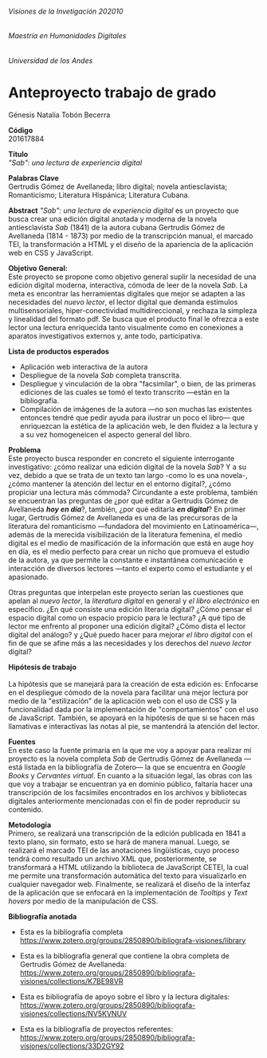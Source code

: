 ###### Visiones de la Invetigación 202010 
###### Maestría en Humanidades Digitales
###### Universidad de los Andes


# Anteproyecto trabajo de grado

Génesis Natalia Tobón Becerra 

**Código** <br /> 
201617884

**Título** <br />
_"Sab": una lectura de experiencia digital_


**Palabras Clave** <br />
Gertrudis Gómez de Avellaneda; libro digital; novela antiesclavista; Romanticismo; Literatura Hispánica; Literatura Cubana.

**Abstract**
_"Sab": una lectura de experiencia digital_ es un proyecto que busca crear una edición digital anotada y moderna de la novela antiesclavista _Sab_ (1841) de la autora cubana Gertrudis Gómez de Avellaneda (1814 - 1873) por medio de la transcripción manual, el marcado TEI, la transformación a HTML y el diseño de la apariencia de la aplicación web en CSS y JavaScript. 

**Objetivo General:** <br />
Este proyecto se propone como objetivo general suplir la necesidad de una edición digital moderna, interactiva, cómoda de leer de la novela _Sab_. La meta es encontrar las herramientas digitales que mejor se adapten a las necesidades del _nuevo lector_, el lector digital que demanda estímulos multisensoriales, hiper-conectividad multidireccional, y rechaza la simpleza y linealidad del formato pdf. Se busca que el producto final le ofrezca a este lector una lectura enriquecida tanto visualmente como en conexiones a aparatos investigativos externos y, ante todo, participativa.

**Lista de productos esperados**
* Aplicación web interactiva de la autora
* Despliegue de la novela _Sab_ completa transcrita.
* Despliegue y vinculación de la obra "facsimilar", o bien, de las primeras ediciones de las cuales se tomó el texto transcrito —están en la bibliografía.
* Compilación de imágenes de la autora —no son muchas las existentes entonces tendré que pedir ayuda para ilustrar un poco el libro— que enriquezcan la estética de la aplicación web, le den fluidez a la lectura y a su vez homogeneicen el aspecto general del libro.


**Problema** <br />
Este proyecto busca responder en concreto el siguiente interrogante investigativo: ¿cómo realizar una edición digital de la novela _Sab_? Y a su vez, debido a que se trata de un texto tan largo -como lo es una novela-, ¿cómo mantener la atención del lectur en el entorno digital?, ¿cómo propiciar una lectura más cómmoda? 
Circundante a este problema, también se encuentran las preguntas de ¿por qué editar a Gertrudis Gómez de Avellaneda ***hoy en día***?, también, ¿por qué editarla ***en digital***? En primer lugar, Gertrudis Gómez de Avellaneda es una de las precursoras de la literatura del romanticismo —fundadora del movimiento en Latinoamérica—, además de la merecida visibilización de la literatura femenina, el medio digital es el medio de masificación de la información que está en auge hoy en día, es el medio perfecto para crear un nicho que promueva el estudio de la autora, ya que permite la constante e instantánea comunicación e interacción de diversos lectores —tanto el experto como el estudiante y el apasionado. 

Otras preguntas que interpelan este proyecto serían las cuestiones que apelan al _nuevo lector_, la _literatura digital_ en general y _el libro electrónico_ en específico. ¿En qué consiste una edición literaria digital? ¿Cómo pensar el espacio digital como un espacio propicio para le lectura? ¿A qué tipo de lector me enfrento al proponer una edición digital? ¿Cómo dista el lector digital del análogo? y ¿Qué puedo hacer para mejorar _el libro digital_ con el fin de que se afine más a las necesidades y los derechos del _nuevo lector_ digital?


**Hipótesis de trabajo** <br /><br />
La hipótesis que se manejará para la creación de esta edición es: Enfocarse en el despliegue cómodo de la novela para facilitar una mejor lectura por medio de la "estilización" de la aplicación web con el uso de CSS y la funcionalidad dada por la implementación de "comportamientos" con el uso de JavaScript. También, se apoyará en la hipótesis de que si se hacen más llamativas e interactivas las notas al pie, se mantendrá la atención del lector. 

**Fuentes** <br />
En este caso la fuente primaria en la que me voy a apoyar para realizar mi proyecto es la novela completa _Sab_ de Gertrudis Gómez de Avellaneda &mdash;está listada en la bibliografía de Zotero&mdash; la que se encuentra en _Google Books_ y _Cervantes virtual_. En cuanto a la situación legal, las obras con las que voy a trabajar se encuentran ya en dominio público, faltaría hacer una transcripción de los facsímiles encontrados en los archivos y bibliotecas digitales anteriormente mencionadas con el fin de poder reproducir su contenido.<br />

**Metodología** <br />
Primero, se realizará una transcripción de la edición publicada en 1841 a texto plano, sin formato, esto se hará de manera manual. Luego, se realizará el marcado TEI de las anotaciones lingüísticas, cuyo proceso tendrá como resultado un archivo XML que, posteriormente, se transformará a HTML utilizando la biblioteca de JavaScript CETEI, la cual me permite una transformación automática del texto para visualizarlo en cualquier navegador web. Finalmente, se realizará el diseño de la interfaz de la aplicación que se enfocará en la implementación de _Tooltips_ y _Text hovers_ por medio de la manipulación de CSS.
 <br />

**Bibliografía anotada**
* Esta es la bibliografía completa https://www.zotero.org/groups/2850890/bibliografa-visiones/library
 
* Esta es la bibliografía general que contiene la obra completa de Gertrudis Gómez de Avellaneda: https://www.zotero.org/groups/2850890/bibliografa-visiones/collections/K7BE98VR

* Esta es bibliografía de apoyo sobre el libro y la lectura digitales: https://www.zotero.org/groups/2850890/bibliografa-visiones/collections/NV5KVNUV 

* Esta es la bibliografía de proyectos referentes: https://www.zotero.org/groups/2850890/bibliografa-visiones/collections/33D2GY92
<br />
